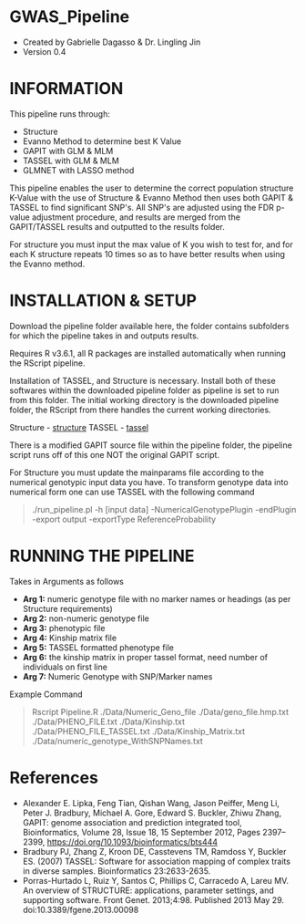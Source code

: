 # GWAS_Pipeline
- Created by Gabrielle Dagasso & Dr. Lingling Jin
- Version 0.4

# INFORMATION 
This pipeline runs through:
- Structure
- Evanno Method to determine best K Value 
- GAPIT with GLM & MLM
- TASSEL with GLM & MLM
- GLMNET with LASSO method

This pipeline enables the user to determine the correct population structure K-Value with the use of Structure & Evanno Method then uses both GAPIT & TASSEL to find significant SNP's. All SNP's are adjusted using the FDR p-value adjustment procedure, and results are merged from the GAPIT/TASSEL results and outputted to the results folder.

For structure you must input the max value of K you wish to test for, and for each K structure repeats 10 times so as to have better results when using the Evanno method.


# INSTALLATION & SETUP 

Download the pipeline folder available here, the folder contains subfolders for which the pipeline takes in and outputs results. 

Requires R v3.6.1, all R packages are installed automatically when running the RScript pipeline. 

Installation of TASSEL, and Structure is necessary. Install both of these softwares within the downloaded pipeline folder as pipeline is set to run from this folder. The initial working directory is the downloaded pipeline folder, the RScript from there handles the current working directories. 

Structure - [structure](https://web.stanford.edu/group/pritchardlab/structure_software/release_versions/v2.3.4/html/structure.html)
TASSEL - [tassel](https://www.maizegenetics.net/tassel)

There is a modified GAPIT source file within the pipeline folder, the pipeline script runs off of this one NOT the original GAPIT script.

For Structure you must update the mainparams file according to the numerical genotypic input data you have. To transform genotype data into numerical form one can use TASSEL with the following command

> ./run_pipeline.pl -h [input data] -NumericalGenotypePlugin -endPlugin -export output -exportType ReferenceProbability


# RUNNING THE PIPELINE 

Takes in Arguments as follows
- **Arg 1:** numeric genotype file with no marker names or headings (as per Structure requirements)
- **Arg 2:** non-numeric genotype file
- **Arg 3:** phenotypic file
- **Arg 4:** Kinship matrix file
- **Arg 5:** TASSEL formatted phenotype file
- **Arg 6:** the kinship matrix in proper tassel format, need number of individuals on first line
- **Arg 7:** Numeric Genotype with SNP/Marker names


Example Command
> Rscript Pipeline.R ./Data/Numeric_Geno_file ./Data/geno_file.hmp.txt ./Data/PHENO_FILE.txt ./Data/Kinship.txt ./Data/PHENO_FILE_TASSEL.txt ./Data/Kinship_Matrix.txt ./Data/numeric_genotype_WithSNPNames.txt



# References

- Alexander E. Lipka, Feng Tian, Qishan Wang, Jason Peiffer, Meng Li, Peter J. Bradbury, Michael A. Gore, Edward S. Buckler, Zhiwu Zhang, GAPIT: genome association and prediction integrated tool, Bioinformatics, Volume 28, Issue 18, 15 September 2012, Pages 2397–2399, https://doi.org/10.1093/bioinformatics/bts444
- Bradbury PJ, Zhang Z, Kroon DE, Casstevens TM, Ramdoss Y, Buckler ES. (2007) TASSEL: Software for association mapping of complex traits in diverse samples. Bioinformatics 23:2633-2635.
- Porras-Hurtado L, Ruiz Y, Santos C, Phillips C, Carracedo A, Lareu MV. An overview of STRUCTURE: applications, parameter settings, and supporting software. Front Genet. 2013;4:98. Published 2013 May 29. doi:10.3389/fgene.2013.00098
